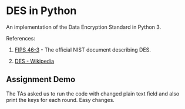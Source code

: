
# DES in Python

An implementation of the Data Encryption Standard in Python 3.

References:

1. [FIPS 46-3](https://csrc.nist.gov/csrc/media/publications/fips/46/3/archive/1999-10-25/documents/fips46-3.pdf) - The official NIST document describing DES.

2. [DES - Wikipedia](https://en.wikipedia.org/wiki/Data_encryption_standard)

## Assignment Demo

The TAs asked us to run the code with changed plain text field and also print the keys for each round. Easy changes.

